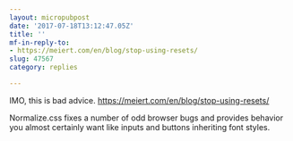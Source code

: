 ```yaml
---
layout: micropubpost
date: '2017-07-18T13:12:47.05Z'
title: ''
mf-in-reply-to:
- https://meiert.com/en/blog/stop-using-resets/
slug: 47567
category: replies

---
```

IMO, this is bad advice. https://meiert.com/en/blog/stop-using-resets/

Normalize.css fixes a number of odd browser bugs and provides behavior you almost certainly want like inputs and buttons inheriting font styles.
